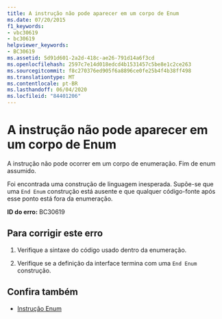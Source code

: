 ```yaml
---
title: A instrução não pode aparecer em um corpo de Enum
ms.date: 07/20/2015
f1_keywords:
- vbc30619
- bc30619
helpviewer_keywords:
- BC30619
ms.assetid: 5d91d601-2a2d-418c-ae26-791d14a6f3cd
ms.openlocfilehash: 2597c7e14d018edcd4b1531457c5be8e1c2ce263
ms.sourcegitcommit: f8c270376ed905f6a8896ce0fe25b4f4b38ff498
ms.translationtype: MT
ms.contentlocale: pt-BR
ms.lasthandoff: 06/04/2020
ms.locfileid: "84401206"
---
```

# <a name="statement-cannot-appear-within-an-enum-body"></a>A instrução não pode aparecer em um corpo de Enum
A instrução não pode ocorrer em um corpo de enumeração. Fim de enum assumido.  
  
 Foi encontrada uma construção de linguagem inesperada. Supõe-se que uma `End Enum` construção está ausente e que qualquer código-fonte após esse ponto está fora da enumeração.  
  
 **ID do erro:** BC30619  
  
## <a name="to-correct-this-error"></a>Para corrigir este erro  
  
1. Verifique a sintaxe do código usado dentro da enumeração.  
  
2. Verifique se a definição da interface termina com uma `End Enum` construção.  
  
## <a name="see-also"></a>Confira também

- [Instrução Enum](../language-reference/statements/enum-statement.md)
